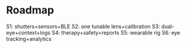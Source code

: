 # Roadmap

S1: shutters+sensors+BLE
S2: one tunable lens+calibration
S3: dual-eye+context+logs
S4: therapy+safety+reports
S5: wearable rig
S6: eye tracking+analytics
